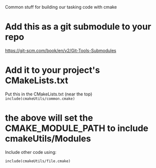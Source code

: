 Common stuff for building our tasking code with cmake

#  Add this as a git submodule to your repo 
https://git-scm.com/book/en/v2/Git-Tools-Submodules



#  Add it to your project's CMakeLists.txt

Put this in the CMakeLists.txt (near the top)
`include(cmakeUtils/common.cmake)`

# the above will set the CMAKE_MODULE_PATH to include cmakeUtils/Modules


Include other code using:

`include(cmakeUtils/file.cmake)`
